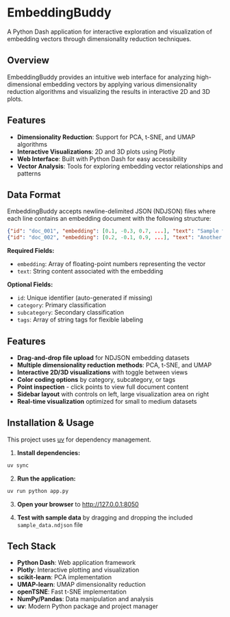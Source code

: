 # EmbeddingBuddy

A Python Dash application for interactive exploration and visualization of
embedding vectors through dimensionality reduction techniques.

## Overview

EmbeddingBuddy provides an intuitive web interface for analyzing high-dimensional
embedding vectors by applying various dimensionality reduction algorithms and
visualizing the results in interactive 2D and 3D plots.

## Features

- **Dimensionality Reduction**: Support for PCA, t-SNE, and UMAP algorithms
- **Interactive Visualizations**: 2D and 3D plots using Plotly
- **Web Interface**: Built with Python Dash for easy accessibility
- **Vector Analysis**: Tools for exploring embedding vector relationships and
  patterns

## Data Format

EmbeddingBuddy accepts newline-delimited JSON (NDJSON) files where each line contains an embedding document with the following structure:

```json
{"id": "doc_001", "embedding": [0.1, -0.3, 0.7, ...], "text": "Sample text content", "category": "news", "subcategory": "politics", "tags": ["election", "politics"]}
{"id": "doc_002", "embedding": [0.2, -0.1, 0.9, ...], "text": "Another example", "category": "review", "subcategory": "product", "tags": ["tech", "gadget"]}
```

**Required Fields:**

- `embedding`: Array of floating-point numbers representing the vector
- `text`: String content associated with the embedding

**Optional Fields:**

- `id`: Unique identifier (auto-generated if missing)
- `category`: Primary classification
- `subcategory`: Secondary classification
- `tags`: Array of string tags for flexible labeling

## Features

- **Drag-and-drop file upload** for NDJSON embedding datasets
- **Multiple dimensionality reduction methods**: PCA, t-SNE, and UMAP
- **Interactive 2D/3D visualizations** with toggle between views
- **Color coding options** by category, subcategory, or tags
- **Point inspection** - click points to view full document content
- **Sidebar layout** with controls on left, large visualization area on right
- **Real-time visualization** optimized for small to medium datasets

## Installation & Usage

This project uses [uv](https://docs.astral.sh/uv/) for dependency management.

1. **Install dependencies:**

```bash
uv sync
```

2. **Run the application:**

```bash
uv run python app.py
```

3. **Open your browser** to http://127.0.0.1:8050

4. **Test with sample data** by dragging and dropping the included `sample_data.ndjson` file

## Tech Stack

- **Python Dash**: Web application framework
- **Plotly**: Interactive plotting and visualization
- **scikit-learn**: PCA implementation
- **UMAP-learn**: UMAP dimensionality reduction
- **openTSNE**: Fast t-SNE implementation
- **NumPy/Pandas**: Data manipulation and analysis
- **uv**: Modern Python package and project manager
